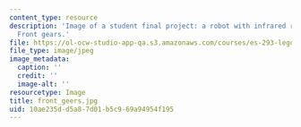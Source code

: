 ```yaml
---
content_type: resource
description: 'Image of a student final project: a robot with infrared remote control.
  Front gears.'
file: https://ol-ocw-studio-app-qa.s3.amazonaws.com/courses/es-293-lego-robotics-spring-2007/10ae235dd5a87d01b5c969a94954f195_front_geers.jpg
file_type: image/jpeg
image_metadata:
  caption: ''
  credit: ''
  image-alt: ''
resourcetype: Image
title: front_geers.jpg
uid: 10ae235d-d5a8-7d01-b5c9-69a94954f195
---
```

